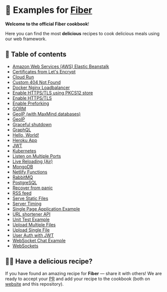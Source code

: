 # 🍳 Examples for [Fiber](https://github.com/gofiber/fiber)

**Welcome to the official Fiber cookbook**!

Here you can find the most **delicious** recipes to cook delicious meals using our web framework.

## 🌽 Table of contents

- [Amazon Web Services (AWS) Elastic Beanstalk](/aws-eb)
- [Certificates from Let's Encrypt](/autocert)
- [Cloud Run](/cloud-run)
- [Custom 404 Not Found](/404-handler)
- [Docker Nginx Loadbalancer](/docker-nginx-loadbalancer)
- [Enable HTTPS/TLS using PKCS12 store](/https-pkcs12-tls)
- [Enable HTTPS/TLS](/https-tls)
- [Enable Preforking](/prefork)
- [GORM](/gorm)
- [GeoIP (with MaxMind databases)](/geoip-maxmind)
- [GeoIP](/geoip)
- [Graceful shutdown](/graceful-shutdown)
- [GraphQL](/graphql)
- [Hello, World!](/hello-world)
- [Heroku App](/heroku)
- [JWT](/jwt)
- [Kubernetes](/k8s)
- [Listen on Multiple Ports](/multiple-ports)
- [Live Reloading (Air)](/air)
- [MongoDB](/mongodb)
- [Netlify Functions](fiber-svelte-netlify)
- [RabbitMQ](rabbitmq)
- [PostgreSQL](/postgresql)
- [Recover from panic](/recover)
- [RSS feed](/rss-feed)
- [Serve Static Files](/file-server)
- [Server Timing](/server-timing)
- [Single Page Application Example](/spa)
- [URL shortener API](/url-shortener-api)
- [Unit Test Example](/unit-test)
- [Upload Multiple Files](/upload-file/multiple)
- [Upload Single File](/upload-file/single)
- [User Auth with JWT](/auth-jwt)
- [WebSocket Chat Example](/websocket-chat)
- [WebSockets](/websocket)

## 👩‍🍳 Have a delicious recipe?

If you have found an amazing recipe for **Fiber** — share it with others!
We are ready to accept your [PR](https://github.com/gofiber/recipes/pulls) and add your recipe to the cookbook (both on [website](https://fiber.wiki) and this repository).
